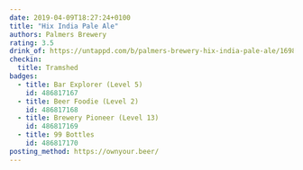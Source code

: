 ```yaml
---
date: 2019-04-09T18:27:24+0100
title: "Hix India Pale Ale"
authors: Palmers Brewery
rating: 3.5
drink_of: https://untappd.com/b/palmers-brewery-hix-india-pale-ale/169820
checkin:
  title: Tramshed
badges:
  - title: Bar Explorer (Level 5)
    id: 486817167
  - title: Beer Foodie (Level 2)
    id: 486817168
  - title: Brewery Pioneer (Level 13)
    id: 486817169
  - title: 99 Bottles
    id: 486817170
posting_method: https://ownyour.beer/
---
```

